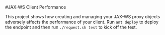 #JAX-WS Client Performance 

This project shows how creating and managing your JAX-WS proxy objects
adversely affects the performance of your client.  Run `ant deploy` to deploy
the endpoint and then run `./request.sh test` to kick off the test.
